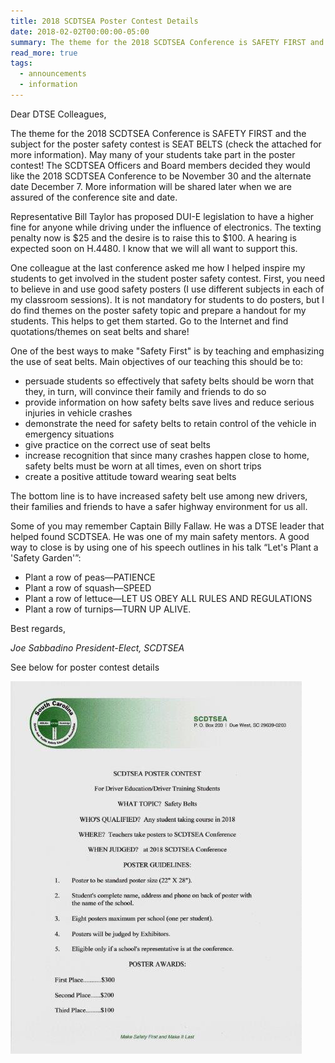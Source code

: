 ```yaml
---
title: 2018 SCDTSEA Poster Contest Details
date: 2018-02-02T00:00:00-05:00
summary: The theme for the 2018 SCDTSEA Conference is SAFETY FIRST and the subject for the poster safety contest is SEAT BELTS (check the attached for more information). May many of your students take part in...
read_more: true
tags:
  - announcements
  - information
---
```

Dear DTSE Colleagues,

The theme for the 2018 SCDTSEA Conference is SAFETY FIRST and the subject for the poster safety contest is SEAT BELTS (check the attached for more information). May many of your students take part in the poster contest! The SCDTSEA Officers and Board members decided they would like the 2018 SCDTSEA Conference to be November 30 and the alternate date December 7. More information will be shared later when we are assured of the conference site and date.

Representative Bill Taylor has proposed DUI-E legislation to have a higher fine for anyone while driving under the influence of electronics. The texting penalty now is $25 and the desire is to raise this to $100. A hearing is expected soon on H.4480. I know that we will all want to support this.

One colleague at the last conference asked me how I helped inspire my students to get involved in the student poster safety contest. First, you need to believe in and use good safety posters (I use different subjects in each of my classroom sessions). It is not mandatory for students to do posters, but I do find themes on the poster safety topic and prepare a handout for my students. This helps to get them started. Go to the Internet and find quotations/themes on seat belts and share!

One of the best ways to make "Safety First" is by teaching and emphasizing the use of seat belts. Main objectives of our teaching this should be to:

* persuade students so effectively that safety belts should be worn that they, in turn, will convince their family and friends to do so
* provide information on how safety belts save lives and reduce serious injuries in vehicle crashes
* demonstrate the need for safety belts to retain control of the vehicle in emergency situations
* give practice on the correct use of seat belts
* increase recognition that since many crashes happen close to home, safety belts must be worn at all times, even on short trips
* create a positive attitude toward wearing seat belts

The bottom line is to have increased safety belt use among new drivers, their families and friends to have a safer highway environment for us all.

Some of you may remember Captain Billy Fallaw. He was a DTSE leader that helped found SCDTSEA. He was one of my main safety mentors. A good way to close is by using one of his speech outlines in his talk &ldquo;Let's Plant a 'Safety Garden'&rdquo;:

* Plant a row of peas&mdash;PATIENCE
* Plant a row of squash&mdash;SPEED
* Plant a row of lettuce&mdash;LET US OBEY ALL RULES AND REGULATIONS
* Plant a row of turnips&mdash;TURN UP ALIVE.

Best regards,

*Joe Sabbadino*
*President-Elect, SCDTSEA*

See below for poster contest details

![2018 Poster Contest Details](/static/img/posts/2018_poster_contest_details.jpg)
